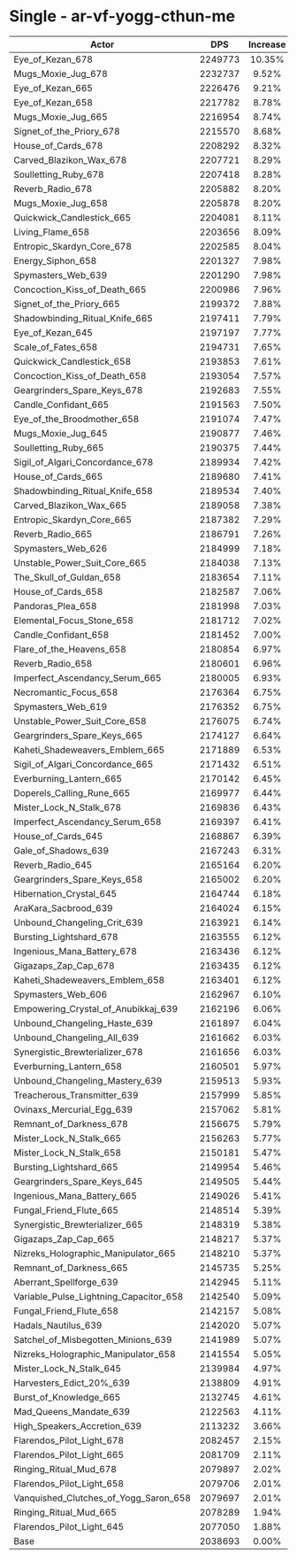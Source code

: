 # Single - ar-vf-yogg-cthun-me
| Actor | DPS | Increase |
|---|:---:|:---:|
|Eye_of_Kezan_678|2249773|10.35%|
|Mugs_Moxie_Jug_678|2232737|9.52%|
|Eye_of_Kezan_665|2226476|9.21%|
|Eye_of_Kezan_658|2217782|8.78%|
|Mugs_Moxie_Jug_665|2216954|8.74%|
|Signet_of_the_Priory_678|2215570|8.68%|
|House_of_Cards_678|2208292|8.32%|
|Carved_Blazikon_Wax_678|2207721|8.29%|
|Soulletting_Ruby_678|2207418|8.28%|
|Reverb_Radio_678|2205882|8.20%|
|Mugs_Moxie_Jug_658|2205878|8.20%|
|Quickwick_Candlestick_665|2204081|8.11%|
|Living_Flame_658|2203656|8.09%|
|Entropic_Skardyn_Core_678|2202585|8.04%|
|Energy_Siphon_658|2201327|7.98%|
|Spymasters_Web_639|2201290|7.98%|
|Concoction_Kiss_of_Death_665|2200986|7.96%|
|Signet_of_the_Priory_665|2199372|7.88%|
|Shadowbinding_Ritual_Knife_665|2197411|7.79%|
|Eye_of_Kezan_645|2197197|7.77%|
|Scale_of_Fates_658|2194731|7.65%|
|Quickwick_Candlestick_658|2193853|7.61%|
|Concoction_Kiss_of_Death_658|2193054|7.57%|
|Geargrinders_Spare_Keys_678|2192683|7.55%|
|Candle_Confidant_665|2191563|7.50%|
|Eye_of_the_Broodmother_658|2191074|7.47%|
|Mugs_Moxie_Jug_645|2190877|7.46%|
|Soulletting_Ruby_665|2190375|7.44%|
|Sigil_of_Algari_Concordance_678|2189934|7.42%|
|House_of_Cards_665|2189680|7.41%|
|Shadowbinding_Ritual_Knife_658|2189534|7.40%|
|Carved_Blazikon_Wax_665|2189058|7.38%|
|Entropic_Skardyn_Core_665|2187382|7.29%|
|Reverb_Radio_665|2186791|7.26%|
|Spymasters_Web_626|2184999|7.18%|
|Unstable_Power_Suit_Core_665|2184038|7.13%|
|The_Skull_of_Guldan_658|2183654|7.11%|
|House_of_Cards_658|2182587|7.06%|
|Pandoras_Plea_658|2181998|7.03%|
|Elemental_Focus_Stone_658|2181712|7.02%|
|Candle_Confidant_658|2181452|7.00%|
|Flare_of_the_Heavens_658|2180854|6.97%|
|Reverb_Radio_658|2180601|6.96%|
|Imperfect_Ascendancy_Serum_665|2180005|6.93%|
|Necromantic_Focus_658|2176364|6.75%|
|Spymasters_Web_619|2176352|6.75%|
|Unstable_Power_Suit_Core_658|2176075|6.74%|
|Geargrinders_Spare_Keys_665|2174127|6.64%|
|Kaheti_Shadeweavers_Emblem_665|2171889|6.53%|
|Sigil_of_Algari_Concordance_665|2171432|6.51%|
|Everburning_Lantern_665|2170142|6.45%|
|Doperels_Calling_Rune_665|2169977|6.44%|
|Mister_Lock_N_Stalk_678|2169836|6.43%|
|Imperfect_Ascendancy_Serum_658|2169397|6.41%|
|House_of_Cards_645|2168867|6.39%|
|Gale_of_Shadows_639|2167243|6.31%|
|Reverb_Radio_645|2165164|6.20%|
|Geargrinders_Spare_Keys_658|2165002|6.20%|
|Hibernation_Crystal_645|2164744|6.18%|
|AraKara_Sacbrood_639|2164024|6.15%|
|Unbound_Changeling_Crit_639|2163921|6.14%|
|Bursting_Lightshard_678|2163555|6.12%|
|Ingenious_Mana_Battery_678|2163436|6.12%|
|Gigazaps_Zap_Cap_678|2163435|6.12%|
|Kaheti_Shadeweavers_Emblem_658|2163401|6.12%|
|Spymasters_Web_606|2162967|6.10%|
|Empowering_Crystal_of_Anubikkaj_639|2162196|6.06%|
|Unbound_Changeling_Haste_639|2161897|6.04%|
|Unbound_Changeling_All_639|2161662|6.03%|
|Synergistic_Brewterializer_678|2161656|6.03%|
|Everburning_Lantern_658|2160501|5.97%|
|Unbound_Changeling_Mastery_639|2159513|5.93%|
|Treacherous_Transmitter_639|2157999|5.85%|
|Ovinaxs_Mercurial_Egg_639|2157062|5.81%|
|Remnant_of_Darkness_678|2156675|5.79%|
|Mister_Lock_N_Stalk_665|2156263|5.77%|
|Mister_Lock_N_Stalk_658|2150181|5.47%|
|Bursting_Lightshard_665|2149954|5.46%|
|Geargrinders_Spare_Keys_645|2149505|5.44%|
|Ingenious_Mana_Battery_665|2149026|5.41%|
|Fungal_Friend_Flute_665|2148514|5.39%|
|Synergistic_Brewterializer_665|2148319|5.38%|
|Gigazaps_Zap_Cap_665|2148217|5.37%|
|Nizreks_Holographic_Manipulator_665|2148210|5.37%|
|Remnant_of_Darkness_665|2145735|5.25%|
|Aberrant_Spellforge_639|2142945|5.11%|
|Variable_Pulse_Lightning_Capacitor_658|2142540|5.09%|
|Fungal_Friend_Flute_658|2142157|5.08%|
|Hadals_Nautilus_639|2142020|5.07%|
|Satchel_of_Misbegotten_Minions_639|2141989|5.07%|
|Nizreks_Holographic_Manipulator_658|2141554|5.05%|
|Mister_Lock_N_Stalk_645|2139984|4.97%|
|Harvesters_Edict_20%_639|2138809|4.91%|
|Burst_of_Knowledge_665|2132745|4.61%|
|Mad_Queens_Mandate_639|2122563|4.11%|
|High_Speakers_Accretion_639|2113232|3.66%|
|Flarendos_Pilot_Light_678|2082457|2.15%|
|Flarendos_Pilot_Light_665|2081709|2.11%|
|Ringing_Ritual_Mud_678|2079897|2.02%|
|Flarendos_Pilot_Light_658|2079706|2.01%|
|Vanquished_Clutches_of_Yogg_Saron_658|2079697|2.01%|
|Ringing_Ritual_Mud_665|2078289|1.94%|
|Flarendos_Pilot_Light_645|2077050|1.88%|
|Base|2038693|0.00%|
